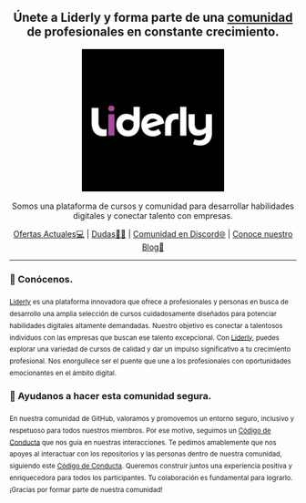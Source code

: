 <h2 align="center">Únete a Liderly y forma parte de una <a href="https://discord.com/invite/99BRK9fPm2">comunidad</a> de profesionales en constante crecimiento.</h1>


<p align="center">
  <a href="https://liderly.com/index.html">
    <img src="https://raw.githubusercontent.com/Liderly/.github/main/profile/images/Liderly%20comunidad.png" alt="Liderly logo" height="250">
  </a>
</p>

<p align="center">
  Somos una plataforma de cursos y comunidad para desarrollar habilidades digitales y conectar talento con empresas.
</p>

<p align="center">
  <a href="https://liderly.com/servicios.html">Ofertas Actuales💻</a>
  |
  <a href="https://liderly.com/ayuda.html">Dudas👋🆘</a>
  |
  <a href="https://discord.com/invite/99BRK9fPm2">Comunidad en Discord🌐</a>
  |
  <a href="https://liderly.com/blog.html">Conoce nuestro Blog📓</a>
</p>

----

### 👋 Conócenos.

<sub>[Liderly]("https://liderly.com/ayuda.html") es una plataforma innovadora que ofrece a profesionales y personas en busca de desarrollo una amplia selección de cursos cuidadosamente diseñados para potenciar habilidades digitales altamente demandadas. Nuestro objetivo es conectar a talentosos individuos con las empresas que buscan ese talento excepcional. Con [Liderly]("https://liderly.com/ayuda.html"), puedes explorar una variedad de cursos de calidad y dar un impulso significativo a tu crecimiento profesional. Nos enorgullece ser el puente que une a los profesionales con oportunidades emocionantes en el ámbito digital.</sub>


### 🦺 Ayudanos a hacer esta comunidad segura.

<sub>En nuestra comunidad de GitHub, valoramos y promovemos un entorno seguro, inclusivo y respetuoso para todos nuestros miembros. Por ese motivo, seguimos un [Código de Conducta](https://github.com/Liderly/codigo-de-conducta) que nos guía en nuestras interacciones. Te pedimos amablemente que nos apoyes al interactuar con los repositorios y las personas dentro de nuestra comunidad, siguiendo este [Código de Conducta](https://github.com/Liderly/codigo-de-conducta). Queremos construir juntos una experiencia positiva y enriquecedora para todos los participantes. Tu colaboración es fundamental para lograrlo. ¡Gracias por formar parte de nuestra comunidad!</sub>


